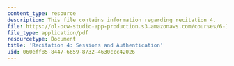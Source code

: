 ```yaml
---
content_type: resource
description: This file contains information regarding recitation 4.
file: https://ol-ocw-studio-app-production.s3.amazonaws.com/courses/6-170-software-studio-spring-2013/060eff858447665987324630ccc42026_MIT6_170S13_rec4-SessAuthen.pdf
file_type: application/pdf
resourcetype: Document
title: 'Recitation 4: Sessions and Authentication'
uid: 060eff85-8447-6659-8732-4630ccc42026
---
```

